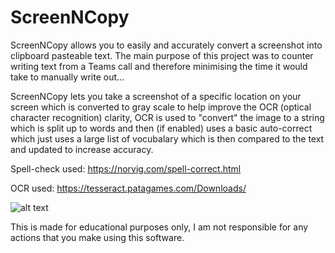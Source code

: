 # ScreenNCopy

ScreenNCopy allows you to easily and accurately convert a screenshot into clipboard pasteable text.
The main purpose of this project was to counter writing text from a Teams call and therefore minimising the time it would take to manually write out...

ScreenNCopy lets you take a screenshot of a specific location on your screen which is converted to gray scale to help improve the OCR (optical character recognition) clarity, OCR is used to "convert" the image to a string which is split up to words and then (if enabled) uses a basic auto-correct which just uses a large list of vocubalary which is then compared to the text and updated to increase accuracy.

Spell-check used: https://norvig.com/spell-correct.html

OCR used: https://tesseract.patagames.com/Downloads/

![alt text](https://pyimagesearch.com/wp-content/uploads/2017/06/example_01.png)

This is made for educational purposes only, I am not responsible for any actions that you make using this software.
